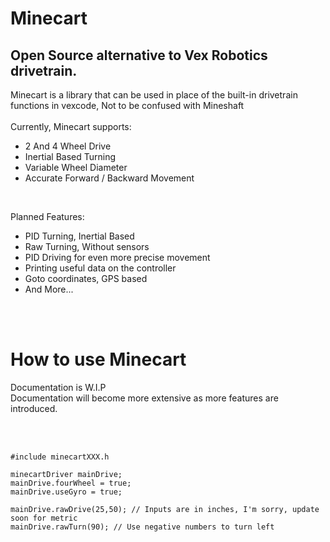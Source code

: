 <h1> Minecart </h1>
<h2> Open Source alternative to Vex Robotics drivetrain. </h2>
<p>
  Minecart is a library that can be used in place of the built-in drivetrain functions in vexcode, Not to be confused with Mineshaft <br>
  <br>
  Currently, Minecart supports:<br>
<ul>
  <li> 2 And 4 Wheel Drive </li>
  <li> Inertial Based Turning </li>
  <li> Variable Wheel Diameter </li>
  <li> Accurate Forward / Backward Movement </li>
</ul>
<br>
<p> Planned Features: <br> </p>
<ul>
  <li> PID Turning, Inertial Based </li>
  <li> Raw Turning, Without sensors </li>
  <li> PID Driving for even more precise movement </li>
  <li> Printing useful data on the controller
  <li> Goto coordinates, GPS based </li> 
  <li> And More... </li>
</ul>
<br>
<br>
<h1> How to use Minecart </h1>
<p> Documentation is W.I.P<br>
  Documentation will become more extensive as more features are introduced.
</p>
<br>
<br>

```
#include minecartXXX.h

minecartDriver mainDrive;
mainDrive.fourWheel = true;
mainDrive.useGyro = true;

mainDrive.rawDrive(25,50); // Inputs are in inches, I'm sorry, update soon for metric
mainDrive.rawTurn(90); // Use negative numbers to turn left


```

